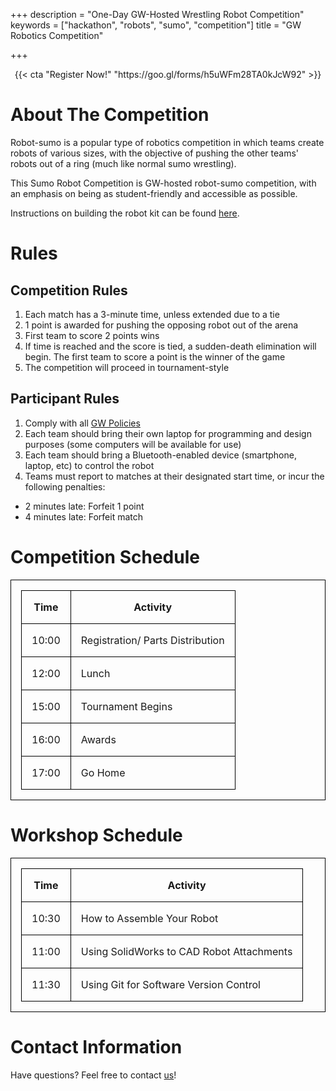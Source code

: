 +++
description = "One-Day GW-Hosted Wrestling Robot Competition"
keywords = ["hackathon", "robots", "sumo", "competition"]
title = "GW Robotics Competition"

+++
<style>
table {
border-collapse: collapse;
margin: auto;
}

table, th, td {
border: 1px solid black;
padding: 1em;
}
</style>

<center>
{{< cta "Register Now!" "https://goo.gl/forms/h5uWFm28TA0kJcW92" >}}
</center>

# About The Competition

Robot-sumo is a popular type of robotics competition in which teams create robots of various sizes, with the objective of pushing the other teams' robots out of a ring (much like normal sumo wrestling).

This Sumo Robot Competition is GW-hosted robot-sumo competition, with an emphasis on being as student-friendly and accessible as possible.

Instructions on building the robot kit can be found [here](https://github.com/GW-Robotics/Generic-Robot-Platform/wiki).

# Rules

## Competition Rules

1. Each match has a 3-minute time, unless extended due to a tie
2. 1 point is awarded for pushing the opposing robot out of the arena
3. First team to score 2 points wins
4. If time is reached and the score is tied, a sudden-death elimination will begin. The first team to score a point is the winner of the game
5. The competition will proceed in tournament-style

## Participant Rules

1. Comply with all [GW Policies](https://compliance.gwu.edu/code-conduct-policies)
2. Each team should bring their own laptop for programming and design purposes (some computers will be available for use)
3. Each team should bring a Bluetooth-enabled device (smartphone, laptop, etc) to control the robot
4. Teams must report to matches at their designated start time, or incur the following penalties:

* 2 minutes late: Forfeit 1 point
* 4 minutes late: Forfeit match

# Competition Schedule

| Time | Activity |
| --- | --- |
| 10:00 | Registration/ Parts Distribution |
| 12:00 | Lunch |
| 15:00 | Tournament Begins |
| 16:00 | Awards |
| 17:00 | Go Home |

# Workshop Schedule

| Time | Activity |
| --- | --- |
| 10:30 | How to Assemble Your Robot |
| 11:00 | Using SolidWorks to CAD Robot Attachments |
| 11:30 | Using Git for Software Version Control |

# Contact Information

Have questions? Feel free to contact [us](mailto:robotics@gwu.edu)!